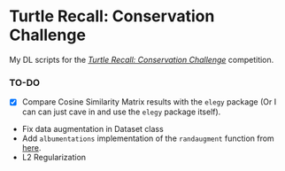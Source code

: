 # Turtle Recall: Conservation Challenge

My DL scripts for the *[Turtle Recall: Conservation Challenge](https://zindi.africa/competitions/turtle-recall-conservation-challenge)* competition.

### TO-DO

- [X] Compare Cosine Similarity Matrix results with the `elegy` package (Or I can can just cave in and use the `elegy` package itself).
- Fix data augmentation in Dataset class
- Add `albumentations` implementation of the `randaugment` function from [here](https://towardsdatascience.com/augmentation-methods-using-albumentations-and-pytorch-35cd135382f8).
- L2 Regularization

